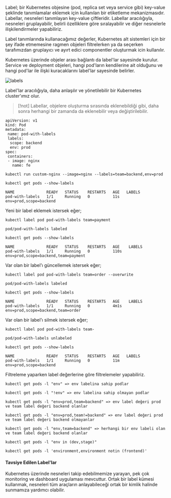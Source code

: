 Label; bir Kubernetes objesine (pod, replica set veya service gibi) key-value şeklinde tanımlamalar eklemek için kullanılan bir etiketleme mekanizmasıdır. Labellar, nesneleri tanımlayan key-value çiftleridir. Labellar aracılığıyla, nesneleri gruplayabilir, belirli özelliklere göre sıralayabilir ve diğer nesnelerle ilişkilendirmeler yapabiliriz. 

Label tanımlarında kullanacağımız değerler, Kubernetes alt sistemleri için bir şey ifade etmemesine ragmen objeleri filtrelerken ya da seçerken tarafımızdan gruplayıcı ve ayırt edici componentler oluşturmak icin kullanılır. 

Kubernetes üzerinde objeler arası bağlantı da label'lar sayesinde kurulur. Service ve deployment objeleri, hangi pod'ların kendilerine ait olduğunu ve hangi pod'lar ile ilişki kuracaklarını label'lar sayesinde belirler.


![labels](https://kerteriz.net/content/images/2023/05/kubernetes-pod-10.png)

Label'lar aracılığıyla, daha anlaşılır ve yönetilebilir bir Kubernetes cluster'ımız olur.

> [!not] Labellar, objelere oluşturma sırasında eklenebildiği gibi, daha sonra herhangi bir zamanda da eklenebilir veya değiştirilebilir. 


```
apiVersion: v1
kind: Pod
metadata:
 name: pod-with-labels
 labels:
  scope: backend
  env: prod
spec:
 containers:
 - image: nginx
   name: fe
```

```
kubectl run custom-nginx --image=nginx --labels=team=backend,env=prod
```


```
kubectl get pods --show-labels 

NAME              READY   STATUS    RESTARTS   AGE   LABELS
pod-with-labels   1/1     Running   0          11s   env=prod,scope=backend
```

Yeni bir label eklemek istersek eğer;

```
kubectl label pod pod-with-labels team=payment 

pod/pod-with-labels labeled
```

```
kubectl get pods --show-labels

NAME              READY   STATUS    RESTARTS   AGE    LABELS
pod-with-labels   1/1     Running   0          110s   env=prod,scope=backend,team=payment
```

Var olan bir label'ı güncellemek istersek eğer;

```
kubectl label pod pod-with-labels team=order --overwrite

pod/pod-with-labels labeled
```

```
kubectl get pods --show-labels

NAME              READY   STATUS    RESTARTS   AGE    LABELS
pod-with-labels   1/1     Running   0          4m1s   env=prod,scope=backend,team=order
```


Var olan bir label'ı silmek istersek eğer;

```
kubectl label pod pod-with-labels team-                 

pod/pod-with-labels unlabeled
```

```
kubectl get pods --show-labels

NAME              READY   STATUS    RESTARTS   AGE   LABELS
pod-with-labels   1/1     Running   0          11m   env=prod,scope=backend
```

Filtreleme yaparken label değerlerine göre filtrelemeler yapabiliriz.

```
kubectl get pods -l "env" => env labelina sahip podlar 

kubectl get pods -l "!env" => env labelina sahip olmayan podlar

kubectl get pods -l "env=prod,team=backend" => env label değeri prod ve team label değeri backend olanlar 

kubectl get pods -l "env=prod,team!=backend" => env label değeri prod ve team label değeri backend olmayanlar 

kubectl get pods -l "env,team=backend" => herhangi bir env labeli olan ve team label değeri backend olanlar

```

```
kubectl get pods -l "env in (dev,stage)" 

kubectl get pods -l 'environment,environment notin (frontend)'
```


#### Tavsiye Edilen Label'lar

Kubernetes üzerinde nesneleri takip edebilmemize yarayan, pek çok monitoring ve dashboard uygulaması mevcuttur. Ortak bir label kümesi kullanmak, nesneleri tüm araçların anlayabileceği ortak bir kimlik halinde sunmamıza yardımcı olabilir.